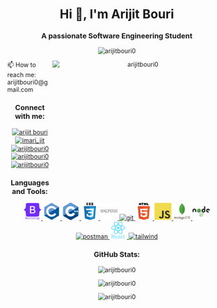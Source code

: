 <h1 align="center">Hi 👋, I'm Arijit Bouri</h1>
<h3 align="center">A passionate Software Engineering Student</h3>
<p align="center">
  <img src="https://komarev.com/ghpvc/?username=arijitbouri0&label=Profile%20views&color=0e75b6&style=flat" alt="arijitbouri0" />
</p>
<p align="center">
  <img align="right" src="https://media1.giphy.com/media/qgQUggAC3Pfv687qPC/giphy.gif?cid=6c09b952vbcz4dowh6a92qoesodaic89wk99inoewdr6y0n5&ep=v1_gifs_search&rid=giphy.gif&ct=g" alt="arijitbouri0" width="400" height="300"/>
</p>
📫 How to reach me: arijitbouri0@gmail.com
<h3 align="center">Connect with me:</h3>
<p align="center">
  <a href="https://linkedin.com/in/arijitbouri" target="blank">
    <img align="center" src="https://raw.githubusercontent.com/rahuldkjain/github-profile-readme-generator/master/src/images/icons/Social/linked-in-alt.svg" alt="arijit bouri" height="30" width="40" />
  </a>
  <a href="https://instagram.com/imari_jit" target="blank">
    <img align="center" src="https://raw.githubusercontent.com/rahuldkjain/github-profile-readme-generator/master/src/images/icons/Social/instagram.svg" alt="imari_jit" height="30" width="40" />
  </a>
  <a href="https://codeforces.com/profile/arijitbouri0" target="blank">
    <img align="center" src="https://raw.githubusercontent.com/rahuldkjain/github-profile-readme-generator/master/src/images/icons/Social/codeforces.svg" alt="arijitbouri0" height="30" width="40" />
  </a>
  <a href="https://www.leetcode.com/arijitbouri0" target="blank">
    <img align="center" src="https://raw.githubusercontent.com/rahuldkjain/github-profile-readme-generator/master/src/images/icons/Social/leet-code.svg" alt="arijitbouri0" height="30" width="40" />
  </a>
  <a href="https://auth.geeksforgeeks.org/user/arijitbouri0" target="blank">
    <img align="center" src="https://raw.githubusercontent.com/rahuldkjain/github-profile-readme-generator/master/src/images/icons/Social/geeks-for-geeks.svg" alt="arijitbouri0" height="30" width="40" />
  </a>
</p>
<h3 align="center">Languages and Tools:</h3>
<p align="center">
  <a href="https://getbootstrap.com" target="_blank" rel="noreferrer">
    <img src="https://raw.githubusercontent.com/devicons/devicon/master/icons/bootstrap/bootstrap-plain-wordmark.svg" alt="bootstrap" width="40" height="40"/>
  </a>
  <a href="https://www.cprogramming.com/" target="_blank" rel="noreferrer">
    <img src="https://raw.githubusercontent.com/devicons/devicon/master/icons/c/c-original.svg" alt="c" width="40" height="40"/>
  </a>
  <a href="https://www.w3schools.com/cpp/" target="_blank" rel="noreferrer">
    <img src="https://raw.githubusercontent.com/devicons/devicon/master/icons/cplusplus/cplusplus-original.svg" alt="cplusplus" width="40" height="40"/>
  </a>
  <a href="https://www.w3schools.com/css/" target="_blank" rel="noreferrer">
    <img src="https://raw.githubusercontent.com/devicons/devicon/master/icons/css3/css3-original-wordmark.svg" alt="css3" width="40" height="40"/>
  </a>
  <a href="https://expressjs.com" target="_blank" rel="noreferrer">
    <img src="https://raw.githubusercontent.com/devicons/devicon/master/icons/express/express-original-wordmark.svg" alt="express" width="40" height="40"/>
  </a>
  <a href="https://git-scm.com/" target="_blank" rel="noreferrer">
    <img src="https://www.vectorlogo.zone/logos/git-scm/git-scm-icon.svg" alt="git" width="40" height="40"/>
  </a>
  <a href="https://www.w3.org/html/" target="_blank" rel="noreferrer">
    <img src="https://raw.githubusercontent.com/devicons/devicon/master/icons/html5/html5-original-wordmark.svg" alt="html5" width="40" height="40"/>
  </a>
  <a href="https://developer.mozilla.org/en-US/docs/Web/JavaScript" target="_blank" rel="noreferrer">
    <img src="https://raw.githubusercontent.com/devicons/devicon/master/icons/javascript/javascript-original.svg" alt="javascript" width="40" height="40"/>
  </a>
  <a href="https://www.mongodb.com/" target="_blank" rel="noreferrer">
    <img src="https://raw.githubusercontent.com/devicons/devicon/master/icons/mongodb/mongodb-original-wordmark.svg" alt="mongodb" width="40" height="40"/>
  </a>
  <a href="https://nodejs.org" target="_blank" rel="noreferrer">
    <img src="https://raw.githubusercontent.com/devicons/devicon/master/icons/nodejs/nodejs-original-wordmark.svg" alt="nodejs" width="40" height="40"/>
  </a>
  <a href="https://postman.com" target="_blank" rel="noreferrer">
    <img src="https://www.vectorlogo.zone/logos/getpostman/getpostman-icon.svg" alt="postman" width="40" height="40"/>
  </a>
  <a href="https://reactjs.org/" target="_blank" rel="noreferrer">
    <img src="https://raw.githubusercontent.com/devicons/devicon/master/icons/react/react-original-wordmark.svg" alt="react" width="40" height="40"/>
  </a>
  <a href="https://tailwindcss.com/" target="_blank" rel="noreferrer">
    <img src="https://www.vectorlogo.zone/logos/tailwindcss/tailwindcss-icon.svg" alt="tailwind" width="40" height="40"/>
  </a>
</p>
<h3 align="center">GitHub Stats:</h3>
<p align="center">
  <img src="https://github-readme-stats.vercel.app/api/top-langs?username=arijitbouri0&show_icons=true&locale=en&layout=compact" alt="arijitbouri0" />
</p>
<p align="center">
  <img src="https://github-readme-stats.vercel.app/api?username=arijitbouri0&show_icons=true&locale=en" alt="arijitbouri0" />
</p>
<p align="center">
  <img src="https://github-readme-streak-stats.herokuapp.com/?user=arijitbouri0&" alt="arijitbouri0" />
</p>
